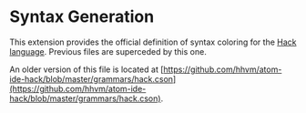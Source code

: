 # Syntax Generation

This extension provides the official definition of syntax coloring for the [Hack language](https://hacklang.org/).  Previous files are superceded by this one.

An older version of this file is located at [https://github.com/hhvm/atom-ide-hack/blob/master/grammars/hack.cson](https://github.com/hhvm/atom-ide-hack/blob/master/grammars/hack.cson).
